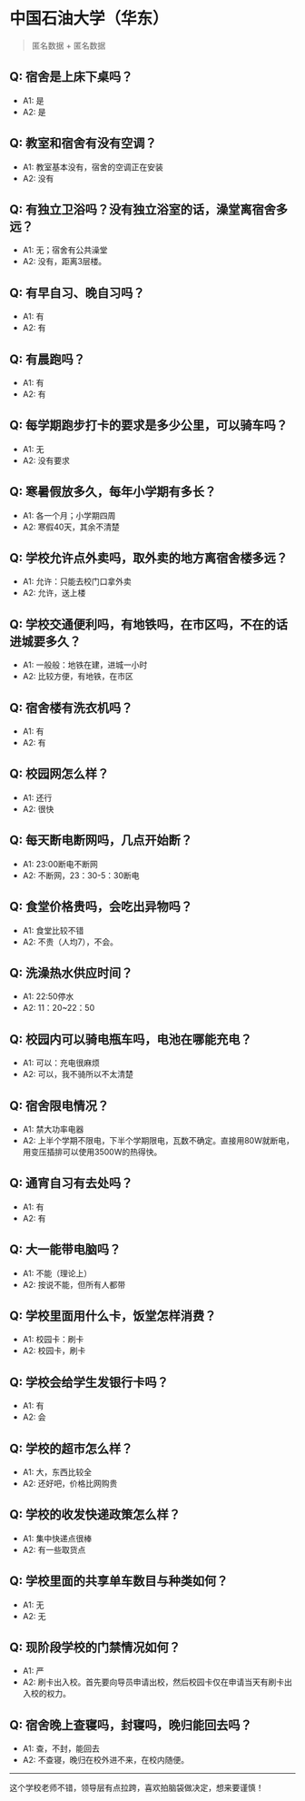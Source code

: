 # 中国石油大学（华东）
> 匿名数据 + 匿名数据
## Q: 宿舍是上床下桌吗？
- A1: 是
- A2: 是
## Q: 教室和宿舍有没有空调？
- A1: 教室基本没有，宿舍的空调正在安装
- A2: 没有
## Q: 有独立卫浴吗？没有独立浴室的话，澡堂离宿舍多远？
- A1: 无；宿舍有公共澡堂
- A2: 没有，距离3层楼。
## Q: 有早自习、晚自习吗？
- A1: 有
- A2: 有
## Q: 有晨跑吗？
- A1: 有
- A2: 有
## Q: 每学期跑步打卡的要求是多少公里，可以骑车吗？
- A1: 无
- A2: 没有要求
## Q: 寒暑假放多久，每年小学期有多长？
- A1: 各一个月；小学期四周
- A2: 寒假40天，其余不清楚
## Q: 学校允许点外卖吗，取外卖的地方离宿舍楼多远？
- A1: 允许：只能去校门口拿外卖
- A2: 允许，送上楼
## Q: 学校交通便利吗，有地铁吗，在市区吗，不在的话进城要多久？
- A1: 一般般：地铁在建，进城一小时
- A2: 比较方便，有地铁，在市区
## Q: 宿舍楼有洗衣机吗？
- A1: 有
- A2: 有
## Q: 校园网怎么样？
- A1: 还行
- A2: 很快
## Q: 每天断电断网吗，几点开始断？
- A1: 23:00断电不断网
- A2: 不断网，23：30-5：30断电
## Q: 食堂价格贵吗，会吃出异物吗？
- A1: 食堂比较不错
- A2: 不贵（人均7），不会。
## Q: 洗澡热水供应时间？
- A1: 22:50停水
- A2: 11：20~22：50
## Q: 校园内可以骑电瓶车吗，电池在哪能充电？
- A1: 可以：充电很麻烦
- A2: 可以，我不骑所以不太清楚
## Q: 宿舍限电情况？
- A1: 禁大功率电器
- A2: 上半个学期不限电，下半个学期限电，瓦数不确定。直接用80W就断电，用变压插排可以使用3500W的热得快。
## Q: 通宵自习有去处吗？
- A1: 有
- A2: 有
## Q: 大一能带电脑吗？
- A1: 不能（理论上）
- A2: 按说不能，但所有人都带
## Q: 学校里面用什么卡，饭堂怎样消费？
- A1: 校园卡：刷卡
- A2: 校园卡，刷卡
## Q: 学校会给学生发银行卡吗？
- A1: 有
- A2: 会
## Q: 学校的超市怎么样？
- A1: 大，东西比较全
- A2: 还好吧，价格比网购贵
## Q: 学校的收发快递政策怎么样？
- A1: 集中快递点很棒
- A2: 有一些取货点
## Q: 学校里面的共享单车数目与种类如何？
- A1: 无
- A2: 无
## Q: 现阶段学校的门禁情况如何？
- A1: 严
- A2: 刷卡出入校。首先要向导员申请出校，然后校园卡仅在申请当天有刷卡出入校的权力。
## Q: 宿舍晚上查寝吗，封寝吗，晚归能回去吗？
- A1: 查，不封，能回去
- A2: 不查寝，晚归在校外进不来，在校内随便。
***
这个学校老师不错，领导层有点拉跨，喜欢拍脑袋做决定，想来要谨慎！